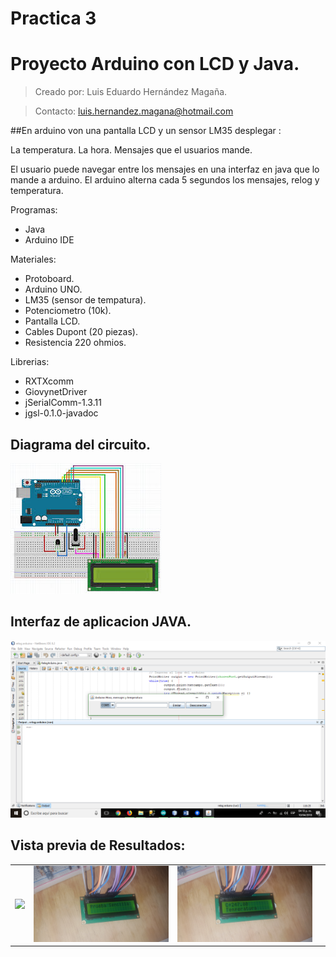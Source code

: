 # Practica 3
# Proyecto Arduino con LCD y Java.
>Creado por: Luis Eduardo Hernández Magaña.

>Contacto: luis.hernandez.magana@hotmail.com

##En arduino von una pantalla LCD y un sensor LM35 desplegar : 

La temperatura. 
La hora.
Mensajes que el usuarios mande.   

El usuario puede navegar entre los mensajes en una interfaz en java que lo mande a arduino. El arduino alterna cada 5 segundos los mensajes, relog y temperatura.

Programas:
- Java
- Arduino IDE

Materiales:
- Protoboard.
- Arduino UNO.
- LM35 (sensor de tempatura).
- Potenciometro (10k).
- Pantalla LCD.
- Cables Dupont (20 piezas).
- Resistencia 220 ohmios.

Librerias:
- RXTXcomm
- GiovynetDriver
- jSerialComm-1.3.11
- jgsl-0.1.0-javadoc


## Diagrama del circuito.
![alt tag](https://github.com/Lalohdz1995/Practica3/blob/master/Imagenes/descarga.jpg)

## Interfaz de aplicacion JAVA.
![alt tag](https://github.com/Lalohdz1995/Practica3/blob/master/Imagenes/Captura%20de%20pantalla%20(12).png)

## Vista previa de Resultados:

<table>
<tr>
<td><img src=https://github.com/Lalohdz1995/Practica3/blob/master/Imagenes/20180410_160922.jpg></td>
<td><img src=https://github.com/Lalohdz1995/Practica3/blob/master/Imagenes/20180410_160925.jpg></td>
<td><img src=https://github.com/Lalohdz1995/Practica3/blob/master/Imagenes/20180410_160929.jpg></td>
<td><iimg src=https://github.com/Lalohdz1995/Practica3/blob/master/Imagenes/20180410_160933.jpg></td>
</tr>
</table>
